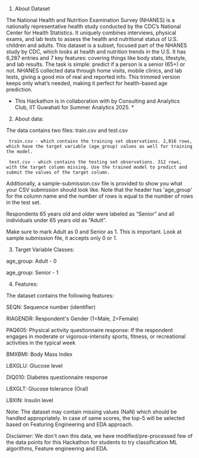 
1. About Dataset
   
  The National Health and Nutrition Examination Survey (NHANES) is a nationally representative health study conducted by the CDC’s National Center for Health Statistics. 
  It uniquely combines interviews, physical exams, and lab tests to assess the health and nutritional status of U.S. children and adults. 
  This dataset is a subset, focused part of the NHANES study by CDC, which looks at health and nutrition trends in the U.S. 
  It has 6,287 entries and 7 key features: covering things like body stats, lifestyle, and lab results. 
  The task is simple: predict if a person is a senior (65+) or not. NHANES collected data through home visits, mobile clinics, and lab tests, giving a good mix of real and reported info. 
  This trimmed version keeps only what’s needed, making it perfect for health-based age prediction.

 

*  This Hackathon is in collaboration with by Consulting and Analytics Club, IIT Guwahati for Summer Analytics 2025. *
  
2. About data:
   
  The data contains two files: train.csv and test.csv

     train.csv - which contains the training set observations. 2,016 rows, which have the target variable (age_group) values as well for training the model.

     test.csv - which contains the testing set observations. 312 rows, with the target column missing. Use the trained model to predict and submit the values of the target column.


   Additionally, a sample-submission.csv file is provided to show you what your CSV submission should look like.
   Note that the header has 'age_group' for the column name and the number of rows is equal to the number of rows in the test set.

  Respondents 65 years old and older were labeled as “Senior” and all individuals under 65 years old as “Adult”. 

  Make sure to mark Adult as 0 and Senior as 1. This is important. Look at sample submission file, it accepts only 0 or 1. 
  
  3. Target Variable Classes:

  age_group: Adult - 0
  
  age_group: Senior - 1


4. Features:
   
  The dataset contains the following features:

  SEQN: Sequence number (identifier)

  RIAGENDR: Respondent's Gender (1=Male, 2=Female)

  PAQ605: Physical activity questionnaire response: If the respondent engages in moderate or vigorous-intensity sports, fitness, or recreational activities in the typical week

  BMXBMI: Body Mass Index

  LBXGLU: Glucose level

  DIQ010: Diabetes questionnaire response

  LBXGLT: Glucose tolerance (Oral)

  LBXIN: Insulin level


Note: The dataset may contain missing values (NaN) which should be handled appropriately. In case of same scores, the top-5 will be selected based on Featuring Engineering and EDA approach.

Disclaimer: We don't own this data, we have modified/pre-processed few of the data points for this Hackathon for students to try classification ML algorithms, Feature engineering and EDA. 

